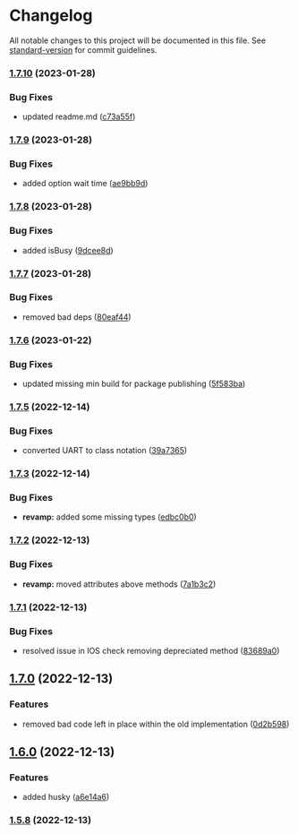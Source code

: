 # Changelog

All notable changes to this project will be documented in this file. See [standard-version](https://github.com/conventional-changelog/standard-version) for commit guidelines.

### [1.7.10](https://github.com/espruino-tools/uart/compare/v1.7.9...v1.7.10) (2023-01-28)


### Bug Fixes

* updated readme.md ([c73a55f](https://github.com/espruino-tools/uart/commit/c73a55f4f4f158c98348cd998d0dde36adec4b2e))

### [1.7.9](https://github.com/espruino-tools/uart/compare/v1.7.8...v1.7.9) (2023-01-28)


### Bug Fixes

* added option wait time ([ae9bb9d](https://github.com/espruino-tools/uart/commit/ae9bb9deda55f73d87fa05163b2e8ab44216ff68))

### [1.7.8](https://github.com/espruino-tools/uart/compare/v1.7.7...v1.7.8) (2023-01-28)


### Bug Fixes

* added isBusy ([9dcee8d](https://github.com/espruino-tools/uart/commit/9dcee8dd3b66cf8eb21b2298b83bcedde3cbee88))

### [1.7.7](https://github.com/espruino-tools/uart/compare/v1.7.6...v1.7.7) (2023-01-28)


### Bug Fixes

* removed bad deps ([80eaf44](https://github.com/espruino-tools/uart/commit/80eaf44d8b1ba093762e95c54a79c5f32ac76672))

### [1.7.6](https://github.com/espruino-tools/uart/compare/v1.7.5...v1.7.6) (2023-01-22)


### Bug Fixes

* updated missing min build for package publishing ([5f583ba](https://github.com/espruino-tools/uart/commit/5f583baa5b303c1232c6f353c839108f5ef76093))

### [1.7.5](https://github.com/espruino-tools/uart/compare/v1.7.3...v1.7.5) (2022-12-14)


### Bug Fixes

* converted UART to class notation ([39a7365](https://github.com/espruino-tools/uart/commit/39a73653f501d84c4ad2403a161e0cad60af9025))

### [1.7.3](https://github.com/espruino-tools/uart/compare/v1.7.2...v1.7.3) (2022-12-14)


### Bug Fixes

* **revamp:** added some missing types ([edbc0b0](https://github.com/espruino-tools/uart/commit/edbc0b012f66fe05b989c6eff0e59a3133555129))

### [1.7.2](https://github.com/espruino-tools/uart/compare/v1.7.1...v1.7.2) (2022-12-13)


### Bug Fixes

* **revamp:** moved attributes above methods ([7a1b3c2](https://github.com/espruino-tools/uart/commit/7a1b3c2a0b2504dafdd0404a956e8bebe52d4d5a))

### [1.7.1](https://github.com/espruino-tools/uart/compare/v1.7.0...v1.7.1) (2022-12-13)


### Bug Fixes

* resolved issue in IOS check removing depreciated method ([83689a0](https://github.com/espruino-tools/uart/commit/83689a03aaf60cc3ec091af0f5c6bf8950227b42))

## [1.7.0](https://github.com/espruino-tools/uart/compare/v1.6.0...v1.7.0) (2022-12-13)


### Features

* removed bad code left in place within the old implementation ([0d2b598](https://github.com/espruino-tools/uart/commit/0d2b598d300d999921449de286e1312b02812b03))

## [1.6.0](https://github.com/espruino-tools/uart/compare/v1.5.8...v1.6.0) (2022-12-13)


### Features

* added husky ([a6e14a6](https://github.com/espruino-tools/uart/commit/a6e14a65292d72e009c2b6cb67f893234310c80e))

### [1.5.8](https://github.com/espruino-tools/uart/compare/v1.5.7...v1.5.8) (2022-12-13)
